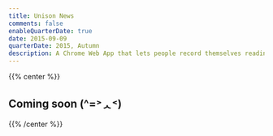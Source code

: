 ```yaml
---
title: Unison News
comments: false
enableQuarterDate: true
date: 2015-09-09
quarterDate: 2015, Autumn
description: A Chrome Web App that lets people record themselves reading news.
---
```

{{% center %}}<h2 class="list-title title">Coming soon (^=˃ᆺ˂)</h2> {{% /center %}}